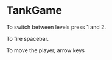 # TankGame

To switch between levels press 1 and 2.

To fire spacebar.

To move the player, arrow keys
